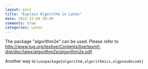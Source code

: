 ```yaml
---
layout: post
title: "Explain Algorithm in Latex"
date: 2012-12-04 20:49
comments: true
categories: Latex 
---
```

The package "algorithm2e" can be used. Please refer to <http://www.tug.org/texlive/Contents/live/texmf-dist/doc/latex/algorithm2e/algorithm2e.pdf>.

Another way is:``\usepackage{algorithm,algorithmicx,algpseudocode}``
